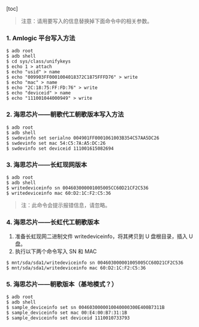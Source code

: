 [toc]

> 注意：请用要写入的信息替换掉下面命令中的相关参数。

### 1. Amlogic 平台写入方法

```shell
$ adb root
$ adb shell
$ cd sys/class/unifykeys
$ echo 1 > attach
$ echo "usid" > name
$ echo "009903FF0001004018372C1875FFFD76" > write
$ echo "mac" > name
$ echo "2C:18:75:FF:FD:76" > write
$ echo "deviceid" > name
$ echo "111001044000949" > write
```

### 2. 海思芯片——朝歌代工朝歌版本写入方法

```shell
$ adb root
$ adb shell
$ swdevinfo set serialno 004901FF0001061003B354C57AA5DC26
$ swdevinfo set mac 54:C5:7A:A5:DC:26
$ swdevinfo set deviceid 111001615082694
```

### 3. 海思芯片——长虹现网版本

```shell
$ adb root
$ adb shell
$ writedeviceinfo sn 004603000001005005CC60D21CF2C536
$ writedeviceinfo mac 60:D2:1C:F2:C5:36
```

> 注：此命令会提示报错信息，请忽略。

### 4. 海思芯片——长虹代工朝歌版本

1. 准备长虹现网二进制文件 writedeviceinfo，将其拷贝到 U 盘根目录，插入 U 盘。
2. 执行以下两个命令写入 SN 和 MAC

```shell
$ mnt/sda/sda1/writedeviceinfo sn 004603000001005005CC60D21CF2C536
$ mnt/sda/sda1/writedeviceinfo mac 60:D2:1C:F2:C5:36
```

### 5. 海思芯片——朝歌版本（基地模式？）

```shell
$ adb root
$ adb shell
$ sample_deviceinfo set sn 0046030000010040000300E400B7311B
$ sample_deviceinfo set mac 00:E4:00:B7:31:1B
$ sample_deviceinfo set deviceid 1110010733793
```
